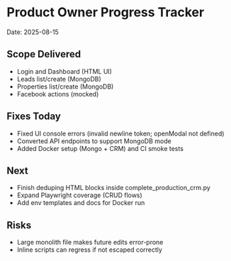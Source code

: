 # Product Owner Progress Tracker

Date: 2025-08-15

## Scope Delivered
- Login and Dashboard (HTML UI)
- Leads list/create (MongoDB)
- Properties list/create (MongoDB)
- Facebook actions (mocked)

## Fixes Today
- Fixed UI console errors (invalid newline token; openModal not defined)
- Converted API endpoints to support MongoDB mode
- Added Docker setup (Mongo + CRM) and CI smoke tests

## Next
- Finish deduping HTML blocks inside complete_production_crm.py
- Expand Playwright coverage (CRUD flows)
- Add env templates and docs for Docker run

## Risks
- Large monolith file makes future edits error-prone
- Inline scripts can regress if not escaped correctly
